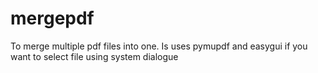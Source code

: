 # mergepdf
To merge multiple pdf files into one. Is uses pymupdf and easygui if you want to select file using system dialogue
